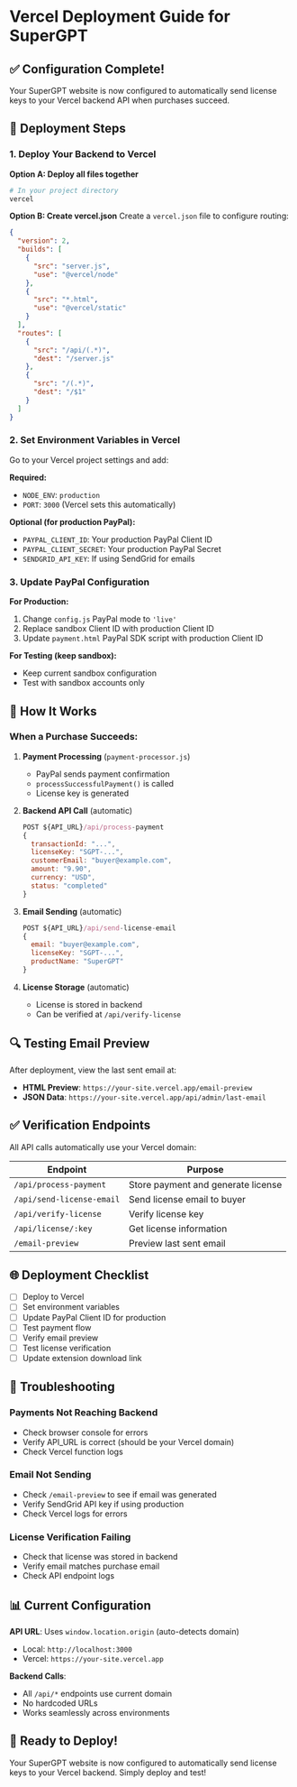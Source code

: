 # Vercel Deployment Guide for SuperGPT

## ✅ Configuration Complete!

Your SuperGPT website is now configured to automatically send license keys to your Vercel backend API when purchases succeed.

## 🚀 Deployment Steps

### 1. Deploy Your Backend to Vercel

**Option A: Deploy all files together**
```bash
# In your project directory
vercel
```

**Option B: Create vercel.json**
Create a `vercel.json` file to configure routing:

```json
{
  "version": 2,
  "builds": [
    {
      "src": "server.js",
      "use": "@vercel/node"
    },
    {
      "src": "*.html",
      "use": "@vercel/static"
    }
  ],
  "routes": [
    {
      "src": "/api/(.*)",
      "dest": "/server.js"
    },
    {
      "src": "/(.*)",
      "dest": "/$1"
    }
  ]
}
```

### 2. Set Environment Variables in Vercel

Go to your Vercel project settings and add:

**Required:**
- `NODE_ENV`: `production`
- `PORT`: `3000` (Vercel sets this automatically)

**Optional (for production PayPal):**
- `PAYPAL_CLIENT_ID`: Your production PayPal Client ID
- `PAYPAL_CLIENT_SECRET`: Your production PayPal Secret
- `SENDGRID_API_KEY`: If using SendGrid for emails

### 3. Update PayPal Configuration

**For Production:**
1. Change `config.js` PayPal mode to `'live'`
2. Replace sandbox Client ID with production Client ID
3. Update `payment.html` PayPal SDK script with production Client ID

**For Testing (keep sandbox):**
- Keep current sandbox configuration
- Test with sandbox accounts only

## 📝 How It Works

### When a Purchase Succeeds:

1. **Payment Processing** (`payment-processor.js`)
   - PayPal sends payment confirmation
   - `processSuccessfulPayment()` is called
   - License key is generated

2. **Backend API Call** (automatic)
   ```javascript
   POST ${API_URL}/api/process-payment
   {
     transactionId: "...",
     licenseKey: "SGPT-...",
     customerEmail: "buyer@example.com",
     amount: "9.90",
     currency: "USD",
     status: "completed"
   }
   ```

3. **Email Sending** (automatic)
   ```javascript
   POST ${API_URL}/api/send-license-email
   {
     email: "buyer@example.com",
     licenseKey: "SGPT-...",
     productName: "SuperGPT"
   }
   ```

4. **License Storage** (automatic)
   - License is stored in backend
   - Can be verified at `/api/verify-license`

## 🔍 Testing Email Preview

After deployment, view the last sent email at:
- **HTML Preview**: `https://your-site.vercel.app/email-preview`
- **JSON Data**: `https://your-site.vercel.app/api/admin/last-email`

## ✅ Verification Endpoints

All API calls automatically use your Vercel domain:

| Endpoint | Purpose |
|----------|---------|
| `/api/process-payment` | Store payment and generate license |
| `/api/send-license-email` | Send license email to buyer |
| `/api/verify-license` | Verify license key |
| `/api/license/:key` | Get license information |
| `/email-preview` | Preview last sent email |

## 🌐 Deployment Checklist

- [ ] Deploy to Vercel
- [ ] Set environment variables
- [ ] Update PayPal Client ID for production
- [ ] Test payment flow
- [ ] Verify email preview
- [ ] Test license verification
- [ ] Update extension download link

## 🔧 Troubleshooting

### Payments Not Reaching Backend
- Check browser console for errors
- Verify API_URL is correct (should be your Vercel domain)
- Check Vercel function logs

### Email Not Sending
- Check `/email-preview` to see if email was generated
- Verify SendGrid API key if using production
- Check Vercel logs for errors

### License Verification Failing
- Check that license was stored in backend
- Verify email matches purchase email
- Check API endpoint logs

## 📊 Current Configuration

**API URL**: Uses `window.location.origin` (auto-detects domain)
- Local: `http://localhost:3000`
- Vercel: `https://your-site.vercel.app`

**Backend Calls**:
- All `/api/*` endpoints use current domain
- No hardcoded URLs
- Works seamlessly across environments

## 🎉 Ready to Deploy!

Your SuperGPT website is now configured to automatically send license keys to your Vercel backend. Simply deploy and test!
